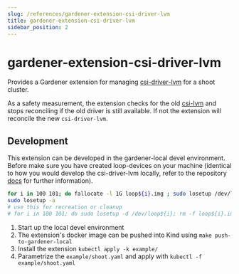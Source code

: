 ```yaml
---
slug: /references/gardener-extension-csi-driver-lvm
title: gardener-extension-csi-driver-lvm
sidebar_position: 2
---
```


# gardener-extension-csi-driver-lvm

Provides a Gardener extension for managing [csi-driver-lvm](https://github.com/metal-stack/csi-driver-lvm) for a shoot cluster.

As a safety measurement, the extension checks for the old [csi-lvm](https://github.com/metal-stack/csi-lvm/tree/master) and stops reconciling if the old driver is still available.
If not the extension will reconcile the new `csi-driver-lvm`.

## Development

This extension can be developed in the gardener-local devel environment. Before make sure you have created loop-devices on your machine (identical to how you would develop the csi-driver-lvm locally, refer to the repository [docs](https://github.com/metal-stack/csi-driver-lvm?tab=readme-ov-file#development) for further information).

```sh
for i in 100 101; do fallocate -l 1G loop${i}.img ; sudo losetup /dev/loop${i} loop${i}.img; done
sudo losetup -a
# use this for recreation or cleanup
# for i in 100 101; do sudo losetup -d /dev/loop${i}; rm -f loop${i}.img; done
```

1. Start up the local devel environment
1. The extension's docker image can be pushed into Kind using `make push-to-gardener-local`
1. Install the extension `kubectl apply -k example/`
1. Parametrize the `example/shoot.yaml` and apply with `kubectl -f example/shoot.yaml`

